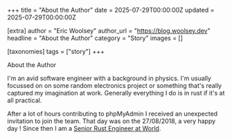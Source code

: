 +++
title = "About the Author"
date = 2025-07-29T00:00:00Z
updated = 2025-07-29T00:00:00Z

[extra]
author = "Eric Woolsey"
author_url = "https://blog.woolsey.dev"
headline = "About the Author"
category = "Story"
images = []

[taxonomies]
tags = ["story"]
+++

About the Author

<!-- more -->

I'm an avid software engineer with a background in physics. I'm usually focussed on on some random electronics project or something that's really
captured my imagination at work. Generally everything I do is in rust if it's at all practical.

After a lot of hours contributing to phpMyAdmin I received an unexpected invitation to join the team.
That day was on the 27/08/2018, a very happy day !
Since then I am a [Senior Rust Engineer at World](https://world.org).
